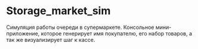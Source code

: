 # Storage_market_sim
Симуляция работы очереди в супермаркете.
Консольное мини-приложение, которое генерирует имя покупателю, его набор товаров, а так же визуализирует шаг к кассе.

